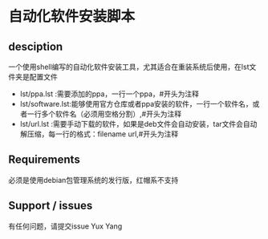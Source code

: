 # 自动化软件安装脚本
## desciption
一个使用shell编写的自动化软件安装工具，尤其适合在重装系统后使用，在lst文件夹是配置文件
* lst/ppa.lst     :需要添加的ppa，一行一个ppa，#开头为注释
* lst/software.lst:能够使用官方仓库或者ppa安装的软件，一行一个软件名，或者一行多个软件名（必须用空格分割）,#开头为注释
* lst/url.lst     :需要手动下载的软件，如果是deb文件会自动安装，tar文件会自动解压缩，每一行的格式：filename  url,#开头为注释
## Requirements
必须是使用debian包管理系统的发行版，红帽系不支持
## Support / issues
有任何问题，请提交issue
Yux Yang
